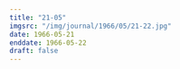 ```yaml
---
title: "21-05"
imgsrc: "/img/journal/1966/05/21-22.jpg"
date: 1966-05-21
enddate: 1966-05-22
draft: false
---
```


<!-- fix pre-formatted input -->
